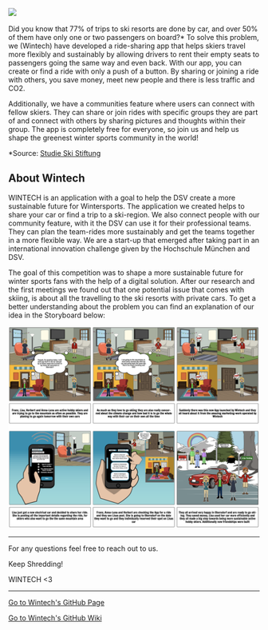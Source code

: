 ![](Uploads/Team_Pitch.png)


Did you know that 77% of trips to ski resorts are done by car, and over 50% of them have only one or two passengers on board?* To solve this problem, we (Wintech) have developed a ride-sharing app that helps skiers travel more flexibly and sustainably by allowing drivers to rent their empty seats to passengers going the same way and even back. With our app, you can create or find a ride with only a push of a button. By sharing or joining a ride with others, you save money, meet new people and there is less traffic and CO2. 

Additionally, we have a communities feature where users can connect with fellow skiers. They can share or join rides with specific groups they are part of and connect with others by sharing pictures and thoughts within their group. The app is completely free for everyone, so join us and help us shape the greenest winter sports community in the world! 

*Source: [Studie Ski Stiftung](https://www.stiftung.ski/sis-lab/grundlagenstudie-wintersport/)




## About Wintech

WINTECH is an application with a goal to help the DSV create a more sustainable future for Wintersports. The application we created helps to share your car or find a trip to a ski-region. We also connect people with our community feature, with it the DSV can use it for their professional teams. They can plan the team-rides more sustainably and get the teams together in a more flexible way. We are a start-up that emerged after taking part in an international innovation challenge given by the Hochschule München and DSV. 

The goal of this competition was to shape a more sustainable future for winter sports fans with the help of a digital solution. After our research and the first meetings we found out that one potential issue that comes with skiing, is about all the travelling to the ski resorts with private cars. To get a better understanding about the problem you can find an explanation of our idea in the Storyboard below:

![](Uploads/Storyboard%20after%20feedback.png)


***

For any questions feel free to reach out to us.

Keep Shredding!

WINTECH <3

***

[Go to Wintech's GitHub Page](https://gxc-int-innovation-challenge21.github.io/gxc-team-12/)

[Go to Wintech's GitHub Wiki](https://github.com/gxc-int-innovation-challenge21/gxc-team-12/wiki)
